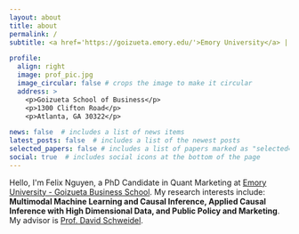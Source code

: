 ```yaml
---
layout: about
title: about
permalink: /
subtitle: <a href='https://goizueta.emory.edu/'>Emory University</a> | Marketing | PhD Candidate

profile:
  align: right
  image: prof_pic.jpg
  image_circular: false # crops the image to make it circular
  address: >
    <p>Goizueta School of Business</p>
    <p>1300 Clifton Road</p>
    <p>Atlanta, GA 30322</p>

news: false  # includes a list of news items
latest_posts: false  # includes a list of the newest posts
selected_papers: false # includes a list of papers marked as "selected={true}"
social: true  # includes social icons at the bottom of the page
---
```


Hello, I'm Felix Nguyen, a PhD Candidate in Quant Marketing at [Emory University - Goizueta Business School](https://goizueta.emory.edu/). My research interests include: **Multimodal Machine Learning and Causal Inference, Applied Causal Inference with High Dimensional Data, and Public Policy and Marketing**. My advisor is [Prof. David Schweidel](https://goizueta.emory.edu/faculty/profiles/david-schweidel).




